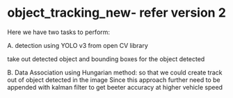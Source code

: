 # object_tracking_new- refer version 2
Here we have two tasks to perform:

A. detection using YOLO v3 from open CV library

take out detected object and bounding boxes for the object detected

B. Data Association using Hungarian method:
so that we could create track out of object detected in the image
Since this approach further need to be appended with kalman filter to get beeter accuracy at higher vehicle speed
